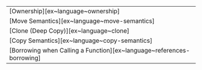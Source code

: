 ||
|--------|
| [Ownership][ex~language~ownership] |
| [Move Semantics][ex~language~move-semantics] |
| [Clone (Deep Copy)][ex~language~clone] |
| [Copy Semantics][ex~language~copy-semantics] |
| [Borrowing when Calling a Function][ex~language~references-borrowing] |
